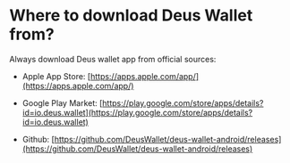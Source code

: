 # Where to download Deus Wallet from?

Always download Deus wallet app from official sources:

- Apple App Store: [https://apps.apple.com/app/](https://apps.apple.com/app/)

- Google Play Market: [https://play.google.com/store/apps/details?id=io.deus.wallet](https://play.google.com/store/apps/details?id=io.deus.wallet)

- Github: [https://github.com/DeusWallet/deus-wallet-android/releases](https://github.com/DeusWallet/deus-wallet-android/releases)
